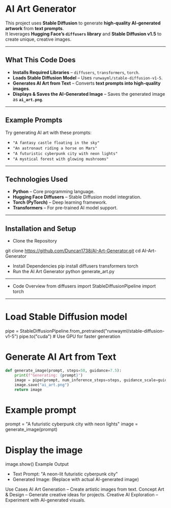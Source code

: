 # AI Art Generator  

This project uses **Stable Diffusion** to generate **high-quality AI-generated artwork** from **text prompts**.  
It leverages **Hugging Face’s `diffusers` library** and **Stable Diffusion v1.5** to create unique, creative images.

---

##  What This Code Does
- **Installs Required Libraries** – `diffusers`, `transformers`, `torch`.  
- **Loads Stable Diffusion Model** – Uses `runwayml/stable-diffusion-v1-5`.  
- **Generates AI Art from Text** – Converts **text prompts into high-quality images**.  
- **Displays & Saves the AI-Generated Image** – Saves the generated image as **`ai_art.png`**.  

---

## Example Prompts
Try generating AI art with these prompts:
-  `"A fantasy castle floating in the sky"`
-  `"An astronaut riding a horse on Mars"`
-  `"A futuristic cyberpunk city with neon lights"`
-  `"A mystical forest with glowing mushrooms"`

---

##  Technologies Used
- **Python** – Core programming language.
- **Hugging Face Diffusers** – Stable Diffusion model integration.
- **Torch (PyTorch)** – Deep learning framework.
- **Transformers** – For pre-trained AI model support.

---

##  Installation and Setup

 - Clone the Repository

git clone https://github.com/Duncan1738/AI-Art-Generator.git
cd AI-Art-Generator

- Install Dependencies
pip install diffusers transformers torch
- Run the AI Art Generator
python generate_art.py
---
- Code Overview
from diffusers import StableDiffusionPipeline
import torch
---
# Load Stable Diffusion model
pipe = StableDiffusionPipeline.from_pretrained("runwayml/stable-diffusion-v1-5")
pipe.to("cuda")  # Use GPU for faster generation

# Generate AI Art from Text
```python
def generate_image(prompt, steps=50, guidance=7.5):
    print(f"Generating: {prompt}")
    image = pipe(prompt, num_inference_steps=steps, guidance_scale=guidance).images[0]
    image.save("ai_art.png")
    return image
```
# Example prompt
prompt = "A futuristic cyberpunk city with neon lights"
image = generate_image(prompt)

# Display the image
image.show()
 Example Output
- Text Prompt: "A neon-lit futuristic cyberpunk city"
- Generated Image: (Replace with actual AI-generated image)

 Use Cases
AI Art Generation – Create artistic images from text.
 Concept Art & Design – Generate creative ideas for projects.
Creative AI Exploration – Experiment with AI-generated visuals.
